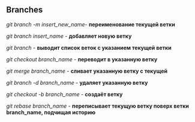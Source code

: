 ## Branches

*git branch -m insert_new_name*- **переименование текущей ветки**

*git branch insert_name* - **добавляет новую ветку**

*git branch* - **выводит список веток с указанием текущей ветки**

*git checkout branch_name* - **переводит в указанную ветку**

*git merge branch_name* - **сливает указанную ветку с текущей**

*git branch -d branch_name* - **удаляет указанную ветку**

*git checkout -b branch_name* - **создаёт ветку**

*git rebase branch_name* - **переписывает текущую ветку поверх ветки branch_name, подчищая историю** 
